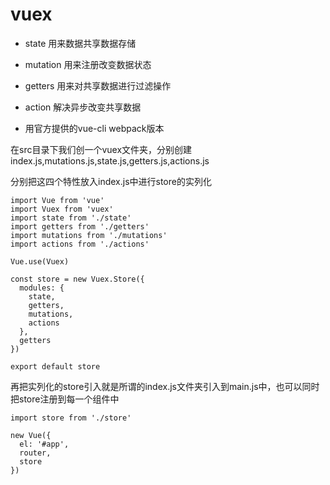 # vuex

- state 用来数据共享数据存储
- mutation 用来注册改变数据状态
- getters 用来对共享数据进行过滤操作
- action 解决异步改变共享数据

- 用官方提供的vue-cli webpack版本

在src目录下我们创一个vuex文件夹，分别创建index.js,mutations.js,state.js,getters.js,actions.js

分别把这四个特性放入index.js中进行store的实列化

```
import Vue from 'vue'
import Vuex from 'vuex'
import state from './state'
import getters from './getters'
import mutations from './mutations'
import actions from './actions'

Vue.use(Vuex)

const store = new Vuex.Store({
  modules: {
    state,
    getters,
    mutations,
    actions
  },
  getters
})

export default store
```

再把实列化的store引入就是所谓的index.js文件夹引入到main.js中，也可以同时把store注册到每一个组件中

```
import store from './store'

new Vue({
  el: '#app',
  router,
  store
})

```
